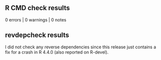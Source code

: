 ## R CMD check results

0 errors | 0 warnings | 0 notes

## revdepcheck results

I did not check any reverse dependencies since this release just contains a fix for a crash in R 4.4.0 (also reported on R-devel).
